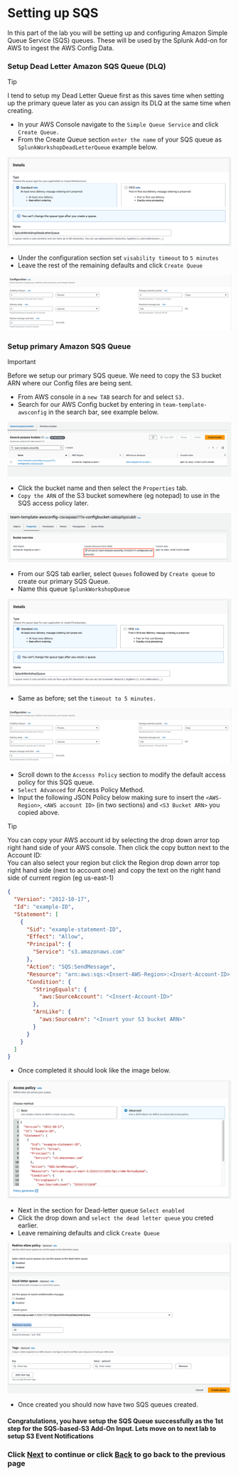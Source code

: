 # Setting up SQS
In this part of the lab you will be setting up and configuring Amazon Simple Queue Service (SQS) queues. These will be used by the Splunk Add-on for AWS to ingest the AWS Config Data. 


### Setup Dead Letter Amazon SQS Queue (DLQ)

>[!TIP]
>I tend to setup my Dead Letter Queue first as this saves time when setting up the primary queue later as you can assign its DLQ at the same time when creating.  

- In your AWS Console navigate to the `Simple Queue Service` and click `Create Queue.`
- From the Create Queue section `enter the name` of your SQS queue as `SplunkWorkshopDeadLetterQueue` example below.

![](/static/10_awsaddon/setup_aws/Image_1.png)

- Under the configuration section set `visability timeout` to `5 minutes`
- Leave the rest of the remaining defaults and click `Create Queue`

![image_tag](/static/10_awsaddon/setup_aws/Image_2.png)


### Setup primary Amazon SQS Queue

>[!IMPORTANT]
>Before we setup our primary SQS queue. We need to copy the S3 bucket ARN where our Config files are being sent.

- From AWS console in a `new TAB` search for and select `S3.`  
- Search for our AWS Config bucket by entering in `team-template-awsconfig` in the search bar, see example below.

![s3_bucket](/static/10_awsaddon/setup_aws/s3_bucket.png)

- Click the bucket name and then select the `Properties` tab. 
- `Copy the ARN` of the S3 bucket somewhere (eg notepad) to use in the SQS access policy later.

![s3_bucketarn](/static/10_awsaddon/setup_aws/s3_bucketarn.png)

- From our SQS tab earlier, select `Queues` followed by `Create queue` to create our primary SQS Queue.
- Name this queue `SplunkWorkshopQueue`

![image_tag](/static/10_awsaddon/setup_aws/Image_6.png)

- Same as before; set the `timeout to 5 minutes.`

![image_tag](/static/10_awsaddon/setup_aws/Image_2.png) 

- Scroll down to the `Accesss Policy` section to modify the default access policy for this SQS queue. 
- `Select Advanced` for Access Policy Method. 
- Input the following JSON Policy below making sure to insert the `<AWS-Region>`, `<AWS account ID>` (in two sections) and `<S3 Bucket ARN>` you copied above.

>[!TIP]
>You can copy your AWS account id by selecting the drop down arror top right hand side of your AWS console. Then click the copy button next to the Account ID:<xxxx-xxxx-xxxx> <br>
>You can also select your region but click the Region drop down arror top right hand side (next to account one) and copy the text on the right hand side of current region (eg us-east-1)

```json
{
  "Version": "2012-10-17",
  "Id": "example-ID",
  "Statement": [
    {
      "Sid": "example-statement-ID",
      "Effect": "Allow",
      "Principal": {
        "Service": "s3.amazonaws.com"
      },
      "Action": "SQS:SendMessage",
      "Resource": "arn:aws:sqs:<Insert-AWS-Region>:<Insert-Account-ID>:SplunkWorkshopQueue",
      "Condition": {
        "StringEquals": {
          "aws:SourceAccount": "<Insert-Account-ID>"
        },
        "ArnLike": {
          "aws:SourceArn": "<Insert your S3 bucket ARN>"
        }
      }
    }
  ]
}
```
- Once completed it should look like the image below.

![image_tag](/static/10_awsaddon/setup_aws/Image_7.png) 

- Next in the section for Dead-letter queue `Select enabled`
- Click the drop down and `select the dead letter queue` you creted earlier. 
- Leave remaining defaults and click `Create Queue`

![image_tag](/static/10_awsaddon/setup_aws/Image_8.png) 

- Once created you should now have two SQS queues created. 

#### Congratulations, you have setup the SQS Queue successfully as the 1st step for the SQS-based-S3 Add-On Input. Lets move on to next lab to setup S3 Event Notifications


### Click <a>[Next](/content/Lab1_awsaddon/setup_aws_s3.md)</a> to continue or click <a>[Back](/content/Lab1_awsaddon/index.en.md) to go back to the previous page</a>